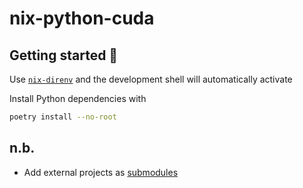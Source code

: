 # nix-python-cuda

## Getting started 🚀

Use [`nix-direnv`](https://github.com/nix-community/nix-direnv) and the development shell will automatically activate

Install Python dependencies with
```bash
poetry install --no-root
```

## n.b.

- Add external projects as [submodules](https://git-scm.com/book/en/v2/Git-Tools-Submodules)